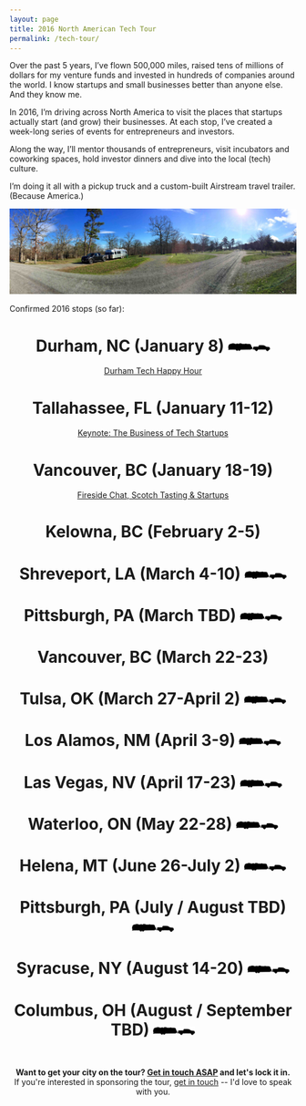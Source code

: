 ```yaml
---
layout: page
title: 2016 North American Tech Tour
permalink: /tech-tour/
---
```


<p>Over the past 5 years, I’ve flown 500,000 miles, raised tens of millions of dollars for my venture funds and invested in hundreds of companies around the world. I know startups and small businesses better than anyone else. And they know me.</p>

<p>In 2016, I’m driving across North America to visit the places that startups actually start (and grow) their businesses. At each stop, I’ve created a week-long series of events for entrepreneurs and investors.</p>

<p>Along the way, I’ll mentor thousands of entrepreneurs, visit incubators and coworking spaces, hold investor dinners and dive into the local (tech) culture.</p>

<p>I’m doing it all with a pickup truck and a custom-built Airstream travel trailer. (Because America.)</p>

<img src="/assets/2016/01/IMG_1220_small.jpg">
<br>

<p >Confirmed 2016 stops (so far):</p>

<h1 align="center" margin-bottom="5px"><strong>Durham, NC</strong> (January 8) <img src="/assets/2016/01/rjtt_logo_small.png"></h1>
<p align="center"><a href="https://nvite.com/rjtt/b01e">Durham Tech Happy Hour</a></p>

<h1 align="center"><strong>Tallahassee, FL</strong> (January 11-12)</h1>
<p align="center"><a href="http://sched.co/5lIZ">Keynote: The Business of Tech Startups</a></p>

<h1 align="center"><strong>Vancouver, BC</strong> (January 18-19)</h1>
<p align="center"><a href="https://www.picatic.com/event14521043537804">Fireside Chat, Scotch Tasting & Startups</a></p>

<h1 align="center"><strong>Kelowna, BC</strong> (February 2-5)</h1>

<h1 align="center"><strong>Shreveport, LA</strong> (March 4-10) <img src="/assets/2016/01/rjtt_logo_small.png"></h1>

<h1 align="center"><strong>Pittsburgh, PA</strong> (March TBD) <img src="/assets/2016/01/rjtt_logo_small.png"></h1>

<h1 align="center"><strong>Vancouver, BC</strong> (March 22-23)</h1>

<h1 align="center"><strong>Tulsa, OK</strong> (March 27-April 2) <img src="/assets/2016/01/rjtt_logo_small.png"></h1>

<h1 align="center"><strong>Los Alamos, NM</strong> (April 3-9) <img src="/assets/2016/01/rjtt_logo_small.png"></h1>

<h1 align="center"><strong>Las Vegas, NV</strong> (April 17-23) <img src="/assets/2016/01/rjtt_logo_small.png"></h1>

<h1 align="center"><strong>Waterloo, ON</strong> (May 22-28) <img src="/assets/2016/01/rjtt_logo_small.png"></h1>

<h1 align="center"><strong>Helena, MT</strong> (June 26-July 2) <img src="/assets/2016/01/rjtt_logo_small.png"></h1>

<h1 align="center"><strong>Pittsburgh, PA</strong> (July / August TBD) <img src="/assets/2016/01/rjtt_logo_small.png"></h1>

<h1 align="center"><strong>Syracuse, NY</strong> (August 14-20) <img src="/assets/2016/01/rjtt_logo_small.png"></h1>

<h1 align="center"><strong>Columbus, OH</strong> (August / September TBD) <img src="/assets/2016/01/rjtt_logo_small.png"></h1>

<br>
<p align="center"><strong>Want to get your city on the tour? <a href="https://docs.google.com/a/resultsjunkies.com/forms/d/1EJSeTDTLN_SmPEQ1olljl6Oi-OrMoFgvQTVtgopbaiA/viewform">Get in touch ASAP</a> and let's lock it in.</strong><br> If you're interested in sponsoring the tour, <a href="mailto:paul@resultsjunkies.com">get in touch</a> -- I'd love to speak with you.</p>


